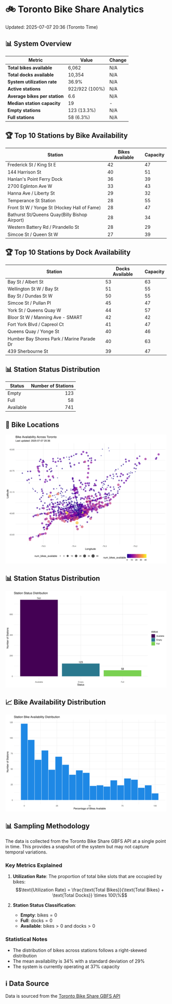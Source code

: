 # 🚲 Toronto Bike Share Analytics

Updated: 2025-07-07 20:36 (Toronto Time)

## 📊 System Overview
| Metric | Value | Change |
|--------|-------|--------|
| **Total bikes available** | 6,062 | N/A |
| **Total docks available** | 10,354 | N/A |
| **System utilization rate** | 36.9% | N/A |
| **Active stations** | 922/922 (100%) | N/A |
| **Average bikes per station** | 6.6 | N/A |
| **Median station capacity** | 19 | - |
| **Empty stations** | 123 (13.3%) | N/A |
| **Full stations** | 58 (6.3%) | N/A |

## 🏆 Top 10 Stations by Bike Availability
| Station | Bikes Available | Capacity |
|---------|-----------------|----------|
| Frederick St / King St E | 42 | 47 |
| 144 Harrison St | 40 | 51 |
| Hanlan's Point Ferry Dock | 36 | 39 |
| 2700 Eglinton Ave W | 33 | 43 |
| Hanna Ave / Liberty St | 29 | 32 |
| Temperance St Station | 28 | 55 |
| Front St W / Yonge St (Hockey Hall of Fame) | 28 | 47 |
| Bathurst St/Queens Quay(Billy Bishop Airport) | 28 | 34 |
| Western Battery Rd / Pirandello St | 28 | 29 |
| Simcoe St / Queen St W | 27 | 39 |

## 🏆 Top 10 Stations by Dock Availability
| Station | Docks Available | Capacity |
|---------|-----------------|----------|
| Bay St / Albert St | 53 | 63 |
| Wellington St W / Bay St | 51 | 55 |
| Bay St / Dundas St W | 50 | 55 |
| Simcoe St / Pullan Pl | 45 | 47 |
| York St / Queens Quay W | 44 | 57 |
| Bloor St W / Manning Ave - SMART | 42 | 42 |
| Fort York  Blvd / Capreol Ct | 41 | 47 |
| Queens Quay / Yonge St | 40 | 46 |
| Humber Bay Shores Park / Marine Parade Dr | 40 | 63 |
| 439 Sherbourne St | 39 | 47 |

## 📊 Station Status Distribution
| Status     | Number of Stations |
|------------|-------------------:|
| Empty      | 123 |
| Full       | 58 |
| Available  | 741 |

## 📍 Bike Locations
![Bike Locations](docs/plots/location_plot.png)

## 📊 Station Status Distribution
![Status Distribution](docs/plots/status_distribution.png)

## 📈 Bike Availability Distribution
![Availability Distribution](docs/plots/availability_dist.png)

## 📊 Sampling Methodology
The data is collected from the Toronto Bike Share GBFS API at a single point in time. This provides a snapshot of the system but may not capture temporal variations.

### Key Metrics Explained
1. **Utilization Rate**: The proportion of total bike slots that are occupied by bikes:
   $$\text{Utilization Rate} = \frac{\text{Total Bikes}}{\text{Total Bikes} + \text{Total Docks}} \times 100\%$$

2. **Station Status Classification**:
   - **Empty**: $\text{bikes} = 0$
   - **Full**: $\text{docks} = 0$
   - **Available**: $\text{bikes} > 0$ and $\text{docks} > 0$

### Statistical Notes
- The distribution of bikes across stations follows a right-skewed distribution
- The mean availability is 34% with a standard deviation of 29%
- The system is currently operating at 37% capacity

## ℹ️ Data Source
Data is sourced from the [Toronto Bike Share GBFS API](https://tor.publicbikesystem.net/ube/gbfs/v1/en/station_status)
